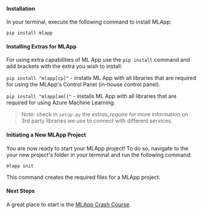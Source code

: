 #### Installation
In your terminal, execute the following command to install MLApp:
```
pip install mlapp
```

#### Installing Extras for MLApp
For using extra capabilities of ML App use the `pip install` command and add brackets with the extra you wish to install:

<code>pip install "mlapp[cp]"</code> - installs ML App with all libraries that are required for using the MLApp's Control Panel (in-house control panel).

<code>pip install "mlapp[aml]"</code> - installs ML App with all libraries that are required for using Azure Machine Learning.

> Note: check in `setup.py` the _extras_require_ for more information on 3rd party libraries we use to connect with different services.

#### Initiating a New MLApp Project
You are now ready to start your MLApp project! To do so, navigate to the your new project's folder in your terminal and run the following command:

```
mlapp init
```

This command creates the required files for a MLApp project.

#### Next Steps
A great place to start is the [MLApp Crash Course](/crash-course/introduction).
